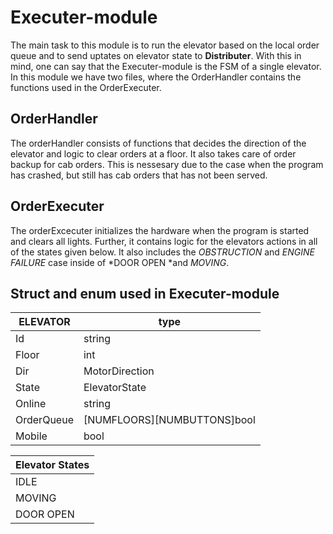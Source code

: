 # Executer-module

The main task to this module is to run the elevator based on the local order queue and to send uptates on elevator state to **Distributer**. With this in mind, one can say that the Executer-module is the FSM of a single elevator. In this module we have two files, where the OrderHandler contains the functions used in the OrderExecuter. 

## OrderHandler
The orderHandler consists of functions that decides the direction of the elevator and logic to clear orders at a floor. It also takes care of order backup for cab orders. This is nessesary due to the case when the program has crashed, but still has cab orders that has not been served.

## OrderExecuter
The orderExcecuter initializes the hardware when the program is started and clears all lights. Further, it contains logic for the elevators actions in all of the states given below. It also includes the *OBSTRUCTION* and *ENGINE FAILURE* case inside of *DOOR OPEN *and *MOVING*.


## Struct and enum used in Executer-module
ELEVATOR        | type
--------------- | ---------------------------
Id              | string
Floor           | int
Dir             | MotorDirection
State           | ElevatorState
Online          | string
OrderQueue      | [NUMFLOORS][NUMBUTTONS]bool
Mobile          | bool


Elevator States |                     
--------------- |  
IDLE            | 
MOVING          | 
DOOR OPEN       | 




